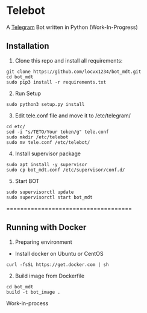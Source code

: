 # Telebot

A [Telegram](https://telegram.org/) Bot written in Python (Work-In-Progress)

## Installation

1. Clone this repo and install all requirements:

```
git clone https://github.com/locvx1234/bot_mdt.git
cd bot_mdt
sudo pip3 install -r requirements.txt
```

2. Run Setup

```
sudo python3 setup.py install
```

3. Edit tele.conf file and move it to /etc/telegram/

```
cd etc/
sed -i "s/TETO/Your token/g" tele.conf
sudo mkdir /etc/telebot
sudo mv tele.conf /etc/telebot/
```

4. Install supervisor package

```
sudo apt install -y supervisor
sudo cp bot_mdt.conf /etc/supervisor/conf.d/
```

5. Start BOT

```
sudo supervisorctl update
sudo supervisorctl start bot_mdt
```

====================================

## Running with Docker

1. Preparing environment

- Install docker on Ubuntu or CentOS

```
curl -fsSL https://get.docker.com | sh
```

2. Build image from Dockerfile

```
cd bot_mdt
build -t bot_image .
```

Work-in-process
